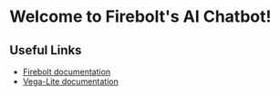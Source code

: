 # Welcome to Firebolt's AI Chatbot!

## Useful Links

- [Firebolt documentation](https://docs.firebolt.io/)
- [Vega-Lite documentation](https://vega.github.io/vega-lite/)

